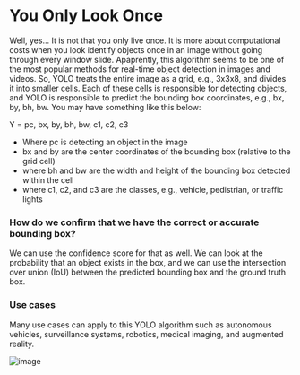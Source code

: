 # You Only Look Once

Well, yes... It is not that you only live once. It is more about computational costs when you look identify objects once in an image without going through every window slide. Apaprently, this algorithm seems to be one of the most popular methods for real-time object detection in images and videos. So, YOLO treats the entire image as a grid, e.g., 3x3x8, and divides it into smaller cells. Each of these cells is responsible for detecting objects, and YOLO is responsible to predict the bounding box coordinates, e.g., bx, by, bh, bw. You may have something like this below:

Y = pc, bx, by, bh, bw, c1, c2, c3

* Where pc is detecting an object in the image
* bx and by are the center coordinates of the bounding box (relative to the grid cell)
* where bh and bw are the width and height of the bounding box detected within the cell
* where c1, c2, and c3 are the classes, e.g., vehicle, pedistrian, or traffic lights

### How do we confirm that we have the correct or accurate bounding box?

We can use the confidence score for that as well. We can look at the probability that an object exists in the box, and we can use the intersection over union (IoU) between the predicted bounding box and the ground truth box.

### Use cases 

Many use cases can apply to this YOLO algorithm such as autonomous vehicles, surveillance systems, robotics, medical imaging, and augmented reality. 

![image](https://github.com/user-attachments/assets/7cb660eb-5567-4c24-bbdb-2d495d2e6cb6)
